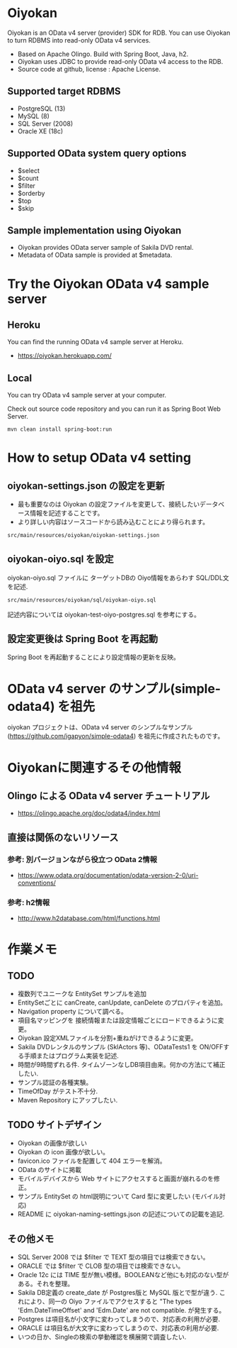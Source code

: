 # Oiyokan

Oiyokan is an OData v4 server (provider) SDK for RDB.
You can use Oiyokan to turn RDBMS into read-only OData v4 services.

- Based on Apache Olingo. Build with Spring Boot, Java, h2.
- Oiyokan uses JDBC to provide read-only OData v4 access to the RDB.
- Source code at github, license : Apache License.

## Supported target RDBMS

- PostgreSQL (13)
- MySQL (8)
- SQL Server (2008)
- Oracle XE (18c)

## Supported OData system query options

- $select
- $count
- $filter
- $orderby
- $top
- $skip

## Sample implementation using Oiyokan

- Oiyokan provides OData server sample of Sakila DVD rental.
- Metadata of OData sample is provided at $metadata.

# Try the Oiyokan OData v4 sample server

## Heroku

You can find the running OData v4 sample server at Heroku.

- https://oiyokan.herokuapp.com/

## Local

You can try OData v4 sample server at your computer.

Check out source code repository and you can run it as Spring Boot Web Server.

```sh
mvn clean install spring-boot:run
```

# How to setup OData v4 setting

## oiyokan-settings.json の設定を更新

- 最も重要なのは Oiyokan の設定ファイルを変更して、接続したいデータベース情報を記述することです。
- より詳しい内容はソースコードから読み込むことにより得られます。

```sh
src/main/resources/oiyokan/oiyokan-settings.json
```

## oiyokan-oiyo.sql を設定

oiyokan-oiyo.sql ファイルに ターゲットDBの Oiyo情報をあらわす SQL/DDL文を記述.

```sh
src/main/resources/oiyokan/sql/oiyokan-oiyo.sql
```

記述内容については oiyokan-test-oiyo-postgres.sql を参考にする。

## 設定変更後は Spring Boot を再起動

Spring Boot を再起動することにより設定情報の更新を反映。

# OData v4 server のサンプル(simple-odata4) を祖先

oiyokan プロジェクトは、OData v4 server のシンプルなサンプル(https://github.com/igapyon/simple-odata4) を祖先に作成されたものです。

# Oiyokanに関連するその他情報

## Olingo による OData v4 server チュートリアル

- https://olingo.apache.org/doc/odata4/index.html

## 直接は関係のないリソース

### 参考: 別バージョンながら役立つ OData 2情報

- https://www.odata.org/documentation/odata-version-2-0/uri-conventions/

### 参考: h2情報

- http://www.h2database.com/html/functions.html

# 作業メモ

## TODO

- 複数列でユニークな EntitySet サンプルを追加
- EntitySetごとに canCreate, canUpdate, canDelete のプロパティを追加。
- Navigation property について調べる。
- 項目名マッピングを 接続情報または設定情報ごとにロードできるように変更。
- Oiyokan 設定XMLファイルを分割+重ねがけできるように変更。
- Sakila DVDレンタルのサンプル (SklActors 等)、ODataTests1 を ON/OFFする手順またはプログラム実装を記述.
- 時間が9時間ずれる件. タイムゾーンなしDB項目由来。何かの方法にて補正したい.
- サンプル認証の各種実験。
- TimeOfDay がテスト不十分.
- Maven Repository にアップしたい.

## TODO サイトデザイン

- Oiyokan の画像が欲しい
- Oiyokan の icon 画像が欲しい。
- favicon.ico ファイルを配置して 404 エラーを解消。
- OData のサイトに掲載
- モバイルデバイスから Web サイトにアクセスすると画面が崩れるのを修正。
- サンプル EntitySet の html説明について Card 型に変更したい (モバイル対応)
- README に oiyokan-naming-settings.json の記述についての記載を追記.

## その他メモ

- SQL Server 2008 では $filter で TEXT 型の項目では検索できない。
- ORACLE では $filter で CLOB 型の項目では検索できない。
- Oracle 12c には TIME 型が無い模様。BOOLEANなど他にも対応のない型がある。それを整理。
- Sakila DB定義の create_date が Postgres版と MySQL 版とで型が違う.
    これにより、同一の Oiyo ファイルでアクセスすると "The types 'Edm.DateTimeOffset' and 'Edm.Date' are not compatible. が発生する。
- Postgres は項目名が小文字に変わってしまうので、対応表の利用が必要.
- ORACLE は項目名が大文字に変わってしまうので、対応表の利用が必要.
- いつの日か、Singleの検索の挙動確認を横展開で調査したい.
